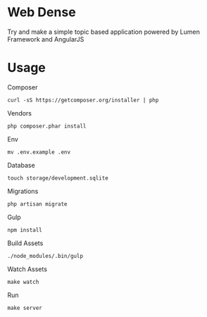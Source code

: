 # Web Dense

Try and make a simple topic based application powered by Lumen Framework and AngularJS

# Usage

Composer

    curl -sS https://getcomposer.org/installer | php

Vendors

    php composer.phar install

Env

    mv .env.example .env

Database

    touch storage/development.sqlite

Migrations

    php artisan migrate

Gulp

    npm install

Build Assets

    ./node_modules/.bin/gulp

Watch Assets

    make watch

Run

    make server
